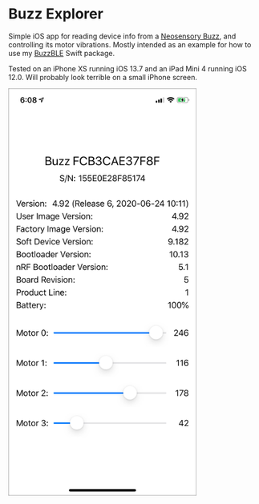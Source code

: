 # Buzz Explorer

Simple iOS app for reading device info from a [Neosensory Buzz](https://neosensory.com/), and controlling its motor vibrations. Mostly intended as an example for how to use my [BuzzBLE](https://github.com/chrisbartley/BuzzBLE) Swift package.

Tested on an iPhone XS running iOS 13.7 and an iPad Mini 4 running iOS 12.0. Will probably look terrible on a small iPhone screen. 

<img src="screenshot.jpg" width="375">
